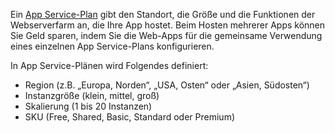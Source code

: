 Ein [App Service-Plan](../articles/app-service/azure-web-sites-web-hosting-plans-in-depth-overview.md) gibt den Standort, die Größe und die Funktionen der Webserverfarm an, die Ihre App hostet. Beim Hosten mehrerer Apps können Sie Geld sparen, indem Sie die Web-Apps für die gemeinsame Verwendung eines einzelnen App Service-Plans konfigurieren.

In App Service-Plänen wird Folgendes definiert:

* Region (z.B. „Europa, Norden“, „USA, Osten“ oder „Asien, Südosten“)
* Instanzgröße (klein, mittel, groß)
* Skalierung (1 bis 20 Instanzen)
* SKU (Free, Shared, Basic, Standard oder Premium)